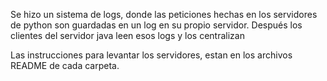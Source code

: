 Se hizo un sistema de logs, donde las peticiones hechas en los servidores de python son guardadas en un log en su propio servidor.
Después los clientes del servidor java leen esos logs y los centralizan




Las instrucciones para levantar los servidores, estan en los archivos README de cada carpeta.